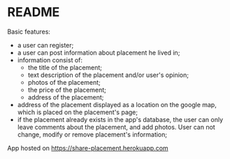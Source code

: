 # README

Basic features:
* a user can register;
* a user can post information about placement he lived in;
* information consist of:
   - the title of the placement;
   - text description of the placement and/or user's opinion;
   - photos of the placement;
   - the price of the placement;
   - address of the placement;
* address of the placement displayed as a location on the google map,
which is placed on the placement's page;
* if the placement already exists in the app's database, the user can only leave
comments about the placement, and add photos. User can not change, modify or
remove placement's information;

App hosted on https://share-placement.herokuapp.com
